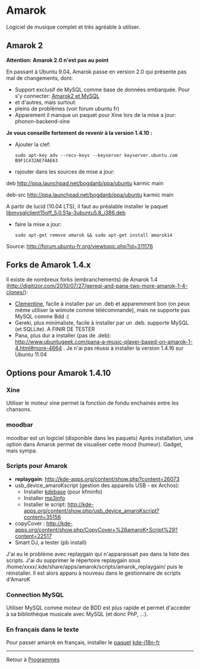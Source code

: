 # Amarok

Logiciel de musique complet et très agréable à utiliser.

## Amarok 2

**Attention: Amarok 2.0 n'est pas au point**

En passant à Ubuntu 9.04, Amarok passe en version 2.0 qui présente pas
mal de changements, dont:

- Support exclusif de MySQL comme base de données embarquée. Pour s'y
  connecter: [Amarok2 et MySQL](Amarok2_et_MySQL "wikilink")
- et d'autres, mais surtout:
- pleins de problèmes (voir forum ubuntu fr)
- Apparement il manque un paquet pour Xine lors de la mise a jour:
  phonon-backend-xine

**Je vous conseille fortement de revenir à la version 1.4.10 :**

- Ajouter la clef:

     `sudo apt-key adv --recv-keys --keyserver keyserver.ubuntu.com B9F1C432AE74AE63`

- rajouter dans les sources de mise a jour:

deb <http://ppa.launchpad.net/bogdanb/ppa/ubuntu> karmic main

deb-src <http://ppa.launchpad.net/bogdanb/ppa/ubuntu> karmic main

A partir de lucid (10.04 LTS), il faut au préalable installer le paquet
[libmysqlclient15off_5.0.51a-3ubuntu5.8_i386.deb](http://fr.archive.ubuntu.com/ubuntu/pool/main/m/mysql-dfsg-5.0/libmysqlclient15off_5.0.51a-3ubuntu5.8_i386.deb)

- faire la mise a jour:

     `sudo apt-get remove amarok && sudo apt-get install amarok14`

Source: <http://forum.ubuntu-fr.org/viewtopic.php?id=311176>

## Forks de Amarok 1.4.x

Il existe de nombreux forks (embranchements) de Amarok 1.4
(http://digitizor.com/2010/07/27/gereqi-and-pana-two-more-amarok-1-4-clones/):

- [Clementine](http://doc.ubuntu-fr.org/clementine), facile à installer par un .deb et apparemment bon (on peux même
  utiliser la wiimote comme télécommande), mais ne supporte pas MySQL
  comme Bdd :(
- Gereki, plus minimaliste, facile à installer par un .deb. supporte
  MySQL (et SQLLite). A FINIR DE TESTER
- Pana, plus dur a installer (pas de .deb):
  <http://www.ubuntugeek.com/pana-a-music-player-based-on-amarok-1-4.html#more-4664>
  . Je n'ai pas réussi à installer la version 1.4.16 sur Ubuntu 11.04

## Options pour Amarok 1.4.10

### Xine

Utiliser le moteur xine permet la fonction de fondu enchainés entre les
chansons.

### moodbar

moodbar est un logiciel (disponible dans les paquets) Après
installation, une option dans Amarok permet de visualiser cette mood
(humeur). Gadget, mais sympa.

### Scripts pour Amarok

- **replaygain**: <http://kde-apps.org/content/show.php?content=26073>
- usb_device_amaroKscript (gestion des appareils USB - ex Archos):
  - Installer [kdebase](apt://kdebase) (pour kfminfo)
  - Installer [mp3info](apt://mp3info)
  - Installer le script:
    <http://kde-apps.org/content/show.php/usb_device_amaroKscript?content=35156>
- copyCover :
  <http://kde-apps.org/content/show.php/CopyCover+%28amaroK+Script%29?content=22517>
- Smart DJ, a tester (pb install)

J'ai eu le problème avec replaygain qui n'apparaissait pas dans la liste
des scripts. J'ai du supprimer le répertoire replaygain sous
/home/xxxx/.kde/share/apps/amarok/scripts/amarok_replaygain/ puis le
réinstaller. Il est alors apparu à nouveau dans le gestionnaire de
scripts d'AmaroK

### Connection MySQL

Utiliser MySQL comme moteur de BDD est plus rapide et permet d'accéder à
sa bibliothèque musicale avec MySQL (et donc PhP, ...).

### En français dans le texte

Pour passer amarok en français, installer le [paquet](Paquet "wikilink")
[kde-i18n-fr](apt://kde-i18n-fr)

------------------------------------------------------------------------

Retour à [Programmes](Programmes "wikilink")
